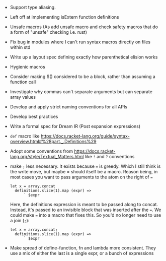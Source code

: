 - Support type aliasing.
- Left off at implementing isExtern function definitions
- Unsafe macros (As add unsafe macro and check safety macros that do a form of "unsafe" checking i.e. rust)
- Fix bug in modules where I can't run syntax macros directly on files within std
- Write up a layout spec defining exactly how parenthetical elision works
- Hygienic macros
- Consider making $() considered to be a block, rather than assuming a
  function call
- Investigate why commas can't separate arguments but can separate array values
- Develop and apply strict naming conventions for all APIs
- Develop best practices
- Write a formal spec for Dream IR (Post expansion expressions)
- `def` macro like https://docs.racket-lang.org/guide/syntax-overview.html#%28part._.Definitions%29
- Adopt some conventions from https://docs.racket-lang.org/style/Textual_Matters.html like `!` and `?` conventions
- make `;` less necessary. It exists because `=` is greedy. Which I still think is the write move,
  but maybe = should itself be a macro. Reason being, in most cases you want to pass arguments
  to the atom on the right of `=`

  ```
  let x = array.concat
  	definitions.slice(1).map (expr) =>
  		` $expr

  ```

  Here, the definitions expression is meant to be passed along to concat. Instead, it's passed to
  an invisible block that was inserted after the `=`. We could make `=` into a macro that fixes this.
  So you'd no longer need to use a join (`;`):

  ```
  let x = array.concat;
  	definitions.slice(1).map (expr) =>
  		` $expr

  ```

- Make spread of define-function, fn and lambda more consistent. They use a mix of either the last
  is a single expr, or a bunch of expressions
